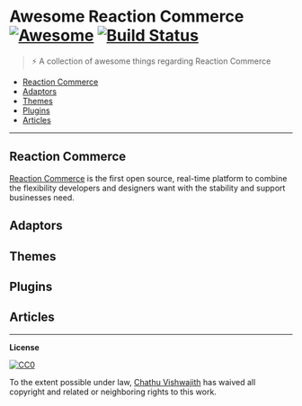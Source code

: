 # Awesome Reaction Commerce [![Awesome](https://cdn.rawgit.com/sindresorhus/awesome/d7305f38d29fed78fa85652e3a63e154dd8e8829/media/badge.svg)](https://github.com/sindresorhus/awesome) [![Build Status](https://travis-ci.org/iamchathu/awesome-reactioncommerce.svg)](https://travis-ci.org/iamchathu/awesome-reactioncommerce)

>⚡️ A collection of awesome things regarding Reaction Commerce

- [Reaction Commerce](#reaction-commerce)
- [Adaptors](#adaptors)
- [Themes](#themes)
- [Plugins](#plugins)
- [Articles](#articles)

---

## Reaction Commerce
[Reaction Commerce](https://reactioncommerce.com/) is the first open source, real-time platform to combine the flexibility developers and designers want with the stability and support businesses need.

## Adaptors

## Themes

## Plugins

## Articles

--- 
**License**

[![CC0](http://mirrors.creativecommons.org/presskit/buttons/88x31/svg/cc-zero.svg)](https://creativecommons.org/publicdomain/zero/1.0/)

To the extent possible under law, [Chathu Vishwajith](https://chathu.me) has waived all copyright and related or neighboring rights to this work.
